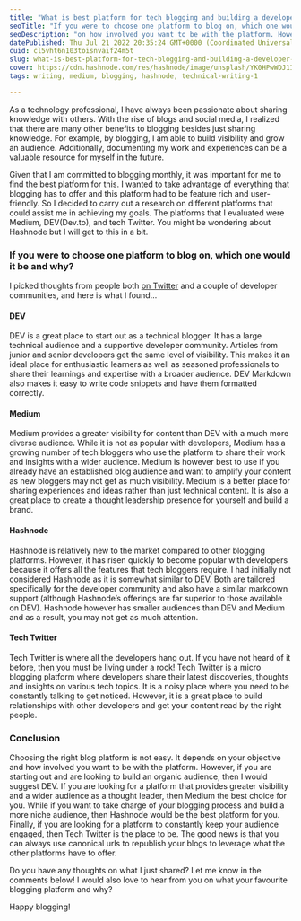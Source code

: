 ```yaml
---
title: "What is best platform for tech blogging and building a developer community?"
seoTitle: "If you were to choose one platform to blog on, which one would it be a"
seoDescription: "on how involved you want to be with the platform. However, if you are starting out and are looking to build an organic audience, then I would suggest"
datePublished: Thu Jul 21 2022 20:35:24 GMT+0000 (Coordinated Universal Time)
cuid: cl5vht6n103toisnvaif24m5t
slug: what-is-best-platform-for-tech-blogging-and-building-a-developer-community
cover: https://cdn.hashnode.com/res/hashnode/image/unsplash/YK0HPwWDJ1I/upload/v1658435472880/tExbmoypa.jpeg
tags: writing, medium, blogging, hashnode, technical-writing-1

---
```


As a technology professional, I have always been passionate about sharing knowledge with others. With the rise of blogs and social media, I realized that there are many other benefits to blogging besides just sharing knowledge. For example, by blogging, I am able to build visibility and grow an audience. Additionally, documenting my work and experiences can be a valuable resource for myself in the future.

Given that I am committed to blogging monthly, it was important for me to find the best platform for this. I wanted to take advantage of everything that blogging has to offer and this platform had to be feature rich and user-friendly. So I decided to carry out a research on different platforms that could assist me in achieving my goals. The platforms that I evaluated were Medium, DEV(Dev.to), and tech Twitter. You might be wondering about Hashnode but I will get to this in a bit.

### If you were to choose one platform to blog on, which one would it be and why?

I picked thoughts from people both [on Twitter](https://twitter.com/Mwanje_Mike_/status/1540716014622543874?s=20&t=0j7VVSl8qdhm32tMnMC8Bw) and a couple of developer communities, and here is what I found...

#### DEV

DEV is a great place to start out as a technical blogger. It has a large technical audience and a supportive developer community. Articles from junior and senior developers get the same level of visibility. This makes it an ideal place for enthusiastic learners as well as seasoned professionals to share their learnings and expertise with a broader audience. DEV Markdown also makes it easy to write code snippets and have them formatted correctly.

#### Medium

Medium provides a greater visibility for content than DEV with a much more diverse audience. While it is not as popular with developers, Medium has a growing number of tech bloggers who use the platform to share their work and insights with a wider audience. Medium is however best to use if you already have an established blog audience and want to amplify your content as new bloggers may not get as much visibility. Medium is a better place for sharing experiences and ideas rather than just technical content. It is also a great place to create a thought leadership presence for yourself and build a brand.

#### Hashnode

Hashnode is relatively new to the market compared to other blogging platforms. However, it has risen quickly to become popular with developers because it offers all the features that tech bloggers require. I had initially not considered Hashnode as it is somewhat similar to DEV. Both are tailored specifically for the developer community and also have a similar markdown support (although Hashnode’s offerings are far superior to those available on DEV). Hashnode however has smaller audiences than DEV and Medium and as a result, you may not get as much attention.

#### Tech Twitter

Tech Twitter is where all the developers hang out. If you have not heard of it before, then you must be living under a rock! Tech Twitter is a micro blogging platform where developers share their latest discoveries, thoughts and insights on various tech topics. It is a noisy place where you need to be constantly talking to get noticed. However, it is a great place to build relationships with other developers and get your content read by the right people.

### Conclusion

Choosing the right blog platform is not easy. It depends on your objective and how involved you want to be with the platform. However, if you are starting out and are looking to build an organic audience, then I would suggest DEV. If you are looking for a platform that provides greater visibility and a wider audience as a thought leader, then Medium the best choice for you. While if you want to take charge of your blogging process and build a more niche audience, then Hashnode would be the best platform for you. Finally, if you are looking for a platform to constantly keep your audience engaged, then Tech Twitter is the place to be.
The good news is that you can always use canonical urls to republish your blogs to leverage what the other platforms have to offer.

Do you have any thoughts on what I just shared? Let me know in the comments below! I would also love to hear from you on what your favourite blogging platform and why?

Happy blogging!


